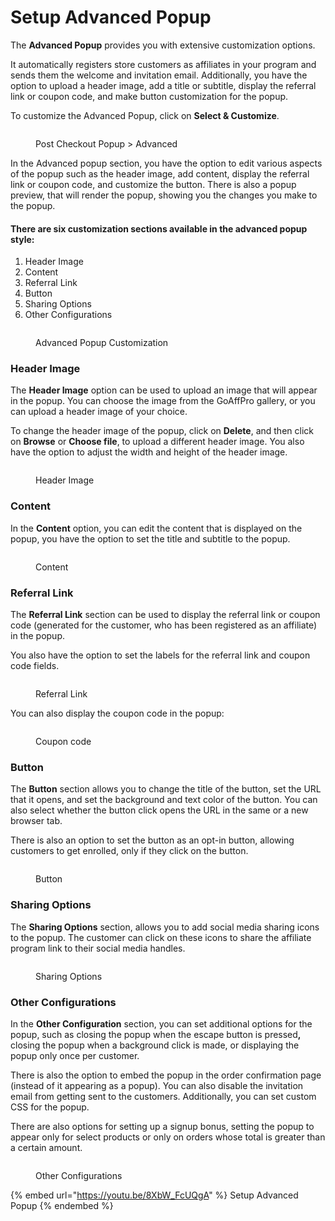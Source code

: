 # Setup Advanced Popup

The **Advanced Popup** provides you with extensive customization options.&#x20;

It automatically registers store customers as affiliates in your program and sends them the welcome and invitation email. Additionally, you have the option to upload a header image, add a title or subtitle, display the referral link or coupon code, and make button customization for the popup.

To customize the Advanced Popup, click on **Select & Customize**.

<figure><img src="../../.gitbook/assets/Screenshot 2024-03-25 1743247.png" alt=""><figcaption><p>Post Checkout Popup > Advanced</p></figcaption></figure>

In the Advanced popup section, you have the option to edit various aspects of the popup such as the header image, add content, display the referral link or coupon code, and customize the button. There is also a popup preview, that will render the popup, showing you the changes you make to the popup.&#x20;

#### There are six customization sections available in the advanced popup style:

1. Header Image
2. Content
3. Referral Link
4. Button
5. Sharing Options
6. Other Configurations

<figure><img src="../../.gitbook/assets/image (3476).png" alt=""><figcaption><p>Advanced Popup Customization</p></figcaption></figure>

### Header Image

The **Header Image** option can be used to upload an image that will appear in the popup. You can choose the image from the GoAffPro gallery, or you can upload a header image of your choice.

To change the header image of the popup, click on **Delete**, and then click on **Browse** or **Choose file**, to upload a different header image. You also have the option to adjust the width and height of the header image.

<figure><img src="../../.gitbook/assets/image (3477).png" alt=""><figcaption><p>Header Image</p></figcaption></figure>

### Content

In the **Content** option, you can edit the content that is displayed on the popup, you have the option to set the title and subtitle to the popup.&#x20;

<figure><img src="../../.gitbook/assets/image (3478).png" alt=""><figcaption><p>Content</p></figcaption></figure>

### Referral Link

The **Referral Link** section can be used to display the referral link or coupon code (generated for the customer, who has been registered as an affiliate) in the popup.&#x20;

You also have the option to set the labels for the referral link and coupon code fields.

<figure><img src="../../.gitbook/assets/image (3479).png" alt=""><figcaption><p>Referral Link</p></figcaption></figure>

You can also display the coupon code in the popup:

<figure><img src="../../.gitbook/assets/image (3483).png" alt=""><figcaption><p>Coupon code</p></figcaption></figure>

### Button

The **Button** section allows you to change the title of the button, set the URL that it opens, and set the background and text color of the button. You can also select whether the button click opens the URL in the same or a new browser tab.&#x20;

There is also an option to set the button as an opt-in button, allowing customers to get enrolled, only if they click on the button.

<figure><img src="../../.gitbook/assets/image (3480).png" alt=""><figcaption><p>Button</p></figcaption></figure>

### Sharing Options

The **Sharing Options** section, allows you to add social media sharing icons to the popup. The customer can click on these icons to share the affiliate program link to their social media handles.

<figure><img src="../../.gitbook/assets/image (3481).png" alt=""><figcaption><p>Sharing Options</p></figcaption></figure>

### Other Configurations

In the **Other Configuration** section, you can set additional options for the popup, such as closing the popup when the escape button is presse&#x64;**,** closing the popup when a background click is made, or displaying the popup only once per customer.&#x20;

There is also the option to embed the popup in the order confirmation page (instead of it appearing as a popup). You can also disable the invitation email from getting sent to the customers. Additionally, you can set custom CSS for the popup.

There are also options for setting up a signup bonus, setting the popup to appear only for select products or only on orders whose total is greater than a certain amount.&#x20;

<figure><img src="../../.gitbook/assets/image (3482).png" alt=""><figcaption><p>Other Configurations</p></figcaption></figure>

{% embed url="https://youtu.be/8XbW_FcUQgA" %}
Setup Advanced Popup
{% endembed %}
